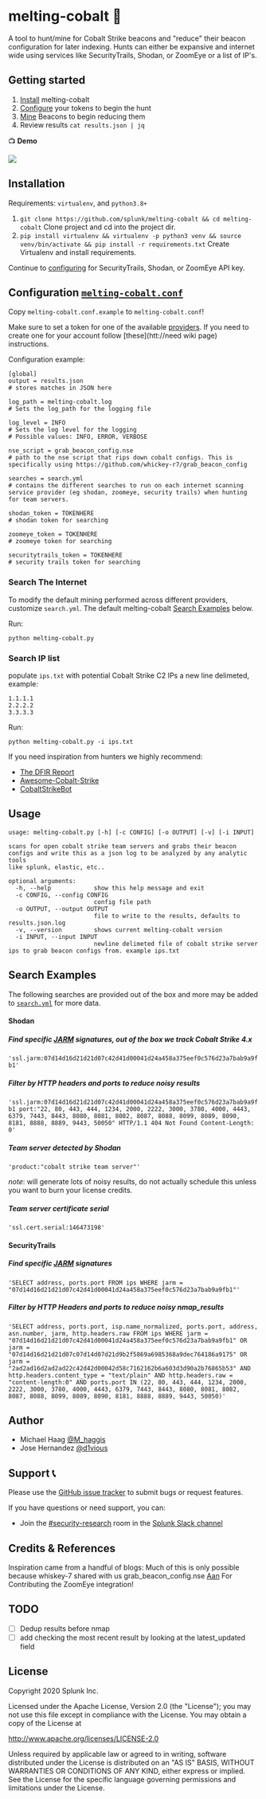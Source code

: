 # melting-cobalt 👀
A tool to hunt/mine for Cobalt Strike beacons and "reduce"
their beacon configuration for later indexing. Hunts can either be expansive and internet wide using services like SecurityTrails, Shodan, or ZoomEye or a list of IP's.

## Getting started

1. [Install](#installation) melting-cobalt
2. [Configure](#configuration) your tokens to begin the hunt
3. [Mine](#search-examples) Beacons to begin reducing them
4. Review results `cat results.json | jq`

:tv: **Demo**

![](static/demo.gif)

## Installation

Requirements: `virtualenv`, and `python3.8+`

1. `git clone https://github.com/splunk/melting-cobalt && cd melting-cobalt` Clone project and cd into the project dir.
2. `pip install virtualenv && virtualenv -p python3 venv && source venv/bin/activate && pip install -r requirements.txt` Create Virtualenv and install requirements.

Continue to [configuring](#configuration) for SecurityTrails, Shodan, or ZoomEye API key.

## Configuration [`melting-cobalt.conf`](https://github.com/splunk/melting-cobalt/blob/master/melting-cobalt.conf.example)

Copy `melting-cobalt.conf.example` to `melting-cobalt.conf`!

Make sure to set a token for one of the available [providers](https://github.com/splunk/melting-cobalt/blob/main/melting-cobalt.conf.example#L18-L25). If you need to create one for your account follow [these](htt://need wiki page) instructions.

Configuration example:

```
[global]
output = results.json
# stores matches in JSON here

log_path = melting-cobalt.log
# Sets the log_path for the logging file

log_level = INFO
# Sets the log level for the logging
# Possible values: INFO, ERROR, VERBOSE

nse_script = grab_beacon_config.nse
# path to the nse script that rips down cobalt configs. This is specifically using https://github.com/whickey-r7/grab_beacon_config

searches = search.yml
# contains the different searches to run on each internet scanning service provider (eg shodan, zoomeye, security trails) when hunting for team servers.

shodan_token = TOKENHERE
# shodan token for searching

zoomeye_token = TOKENHERE
# zoomeye token for searching

securitytrails_token = TOKENHERE
# security trails token for searching
```

### Search The Internet

To modify the default mining performed across different providers, customize `search.yml`. The default melting-cobalt [Search Examples](#search-examples) below.

Run:

`python melting-cobalt.py`

### Search IP list
populate `ips.txt` with potential Cobalt Strike C2 IPs a new line delimeted, example:

```
1.1.1.1
2.2.2.2
3.3.3.3
```

Run:

`python melting-cobalt.py -i ips.txt`

If you need inspiration from hunters we highly recommend:

* [The DFIR Report](https://twitter.com/TheDFIRReport)
* [Awesome-Cobalt-Strike](https://github.com/MichaelKoczwara/Awesome-CobaltStrike-Defence)
* [CobaltStrikeBot](https://twitter.com/cobaltstrikebot)

## Usage

```
usage: melting-cobalt.py [-h] [-c CONFIG] [-o OUTPUT] [-v] [-i INPUT]

scans for open cobalt strike team servers and grabs their beacon configs and write this as a json log to be analyzed by any analytic tools
like splunk, elastic, etc..

optional arguments:
  -h, --help            show this help message and exit
  -c CONFIG, --config CONFIG
                        config file path
  -o OUTPUT, --output OUTPUT
                        file to write to the results, defaults to results.json.log
  -v, --version         shows current melting-cobalt version
  -i INPUT, --input INPUT
                        newline delimeted file of cobalt strike server ips to grab beacon configs from. example ips.txt
```

## Search Examples

The following searches are provided out of the box and more may be added to [`search.yml`](https://github.com/splunk/melting-cobalt/blob/main/search.yml) for more data.

#### Shodan

##### Find specific [JARM](https://blog.cobaltstrike.com/2020/12/08/a-red-teamer-plays-with-jarm/) signatures, out of the box we track Cobalt Strike 4.x
`'ssl.jarm:07d14d16d21d21d07c42d41d00041d24a458a375eef0c576d23a7bab9a9fb1'`

##### Filter by HTTP headers and ports to reduce noisy results
`'ssl.jarm:07d14d16d21d21d07c42d41d00041d24a458a375eef0c576d23a7bab9a9fb1 port:"22, 80, 443, 444, 1234, 2000, 2222, 3000, 3780, 4000, 4443, 6379, 7443, 8443, 8080, 8081, 8082, 8087, 8088, 8099, 8089, 8090, 8181, 8888, 8889, 9443, 50050" HTTP/1.1 404 Not Found Content-Length: 0'`

##### Team server detected by Shodan
`'product:"cobalt strike team server"'`

_note_: will generate lots of noisy results, do not actually schedule this unless you want to burn your license credits.

##### Team server certificate serial
`'ssl.cert.serial:146473198'`

#### SecurityTrails

##### Find specific [JARM](https://blog.cobaltstrike.com/2020/12/08/a-red-teamer-plays-with-jarm/) signatures
`'SELECT address, ports.port FROM ips WHERE jarm = "07d14d16d21d21d07c42d41d00041d24a458a375eef0c576d23a7bab9a9fb1"'`

##### Filter by HTTP Headers and ports to reduce noisy nmap_results
`'SELECT address, ports.port, isp.name_normalized, ports.port, address, asn.number, jarm, http.headers.raw FROM ips WHERE jarm = "07d14d16d21d21d07c42d41d00041d24a458a375eef0c576d23a7bab9a9fb1" OR jarm = "07d14d16d21d21d07c07d14d07d21d9b2f5869a6985368a9dec764186a9175" OR jarm = "2ad2ad16d2ad2ad22c42d42d00042d58c7162162b6a603d3d90a2b76865b53" AND http.headers.content_type = "text/plain" AND http.headers.raw = "content-length:0" AND ports.port IN (22, 80, 443, 444, 1234, 2000, 2222, 3000, 3780, 4000, 4443, 6379, 7443, 8443, 8080, 8081, 8082, 8087, 8088, 8099, 8089, 8090, 8181, 8888, 8889, 9443, 50050)'`

## Author

* Michael Haag [@M_haggis](https://twitter.com/M_haggis)
* Jose Hernandez [@d1vious](https://twitter.com/d1vious)

## Support 📞
Please use the [GitHub issue tracker](https://github.com/splunk/melting-cobalt/issues) to submit bugs or request features.

If you have questions or need support, you can:

* Join the [#security-research](https://splunk-usergroups.slack.com/archives/C1S5BEF38) room in the [Splunk Slack channel](http://splunk-usergroups.slack.com)

## Credits & References

Inspiration came from a handful of blogs:
Much of this is only possible because whiskey-7 shared with us grab_beacon_config.nse
[Aan](https://twitter.com/petruknisme) For Contributing the ZoomEye integration!

## TODO
- [ ] Dedup results before nmap
- [ ] add checking the most recent result by looking at the latest_updated field

## License
Copyright 2020 Splunk Inc.

Licensed under the Apache License, Version 2.0 (the "License");
you may not use this file except in compliance with the License.
You may obtain a copy of the License at

http://www.apache.org/licenses/LICENSE-2.0

Unless required by applicable law or agreed to in writing, software
distributed under the License is distributed on an "AS IS" BASIS,
WITHOUT WARRANTIES OR CONDITIONS OF ANY KIND, either express or implied.
See the License for the specific language governing permissions and
limitations under the License.
